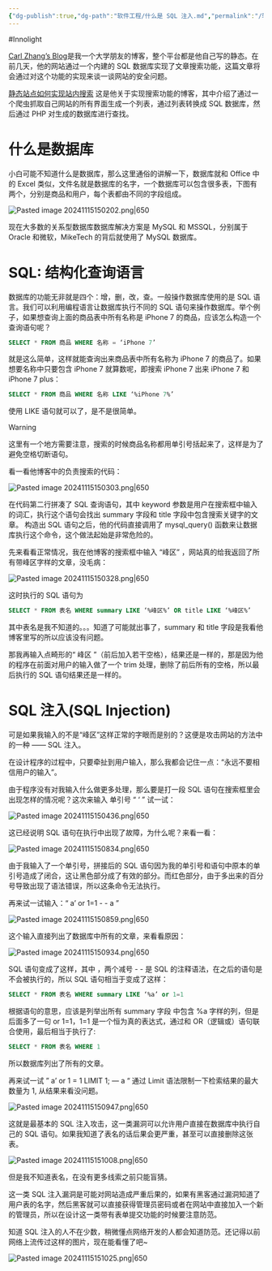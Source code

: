```yaml
---
{"dg-publish":true,"dg-path":"软件工程/什么是 SQL 注入.md","permalink":"/软件工程/什么是 SQL 注入/","created":"2024-11-15T14:53:34.000+08:00","updated":"2024-11-18T10:53:25.000+08:00"}
---
```


#Innolight

[Carl Zhang’s Blog](https://carlzhang.net/)是我一个大学朋友的博客，整个平台都是他自己写的静态。在前几天，他的网站通过一个内建的 SQL 数据库实现了文章搜索功能，这篇文章将会通过对这个功能的实现来谈一谈网站的安全问题。

[静态站点如何实现站内搜索](https://carlzhang.net/technology/blog_site_search.html) 这是他关于实现搜索功能的博客，其中介绍了通过一个爬虫抓取自己网站的所有界面生成一个列表，通过列表转换成 SQL 数据库，然后通过 PHP 对生成的数据库进行查找。

# 什么是数据库

小白可能不知道什么是数据库，那么这里通俗的讲解一下，数据库就和 Office 中的 Excel 类似，文件名就是数据库的名字，一个数据库可以包含很多表，下图有两个，分别是商品和用户，每个表都由不同的字段组成。

![Pasted image 20241115150202.png|650](/img/user/0.Asset/resource/Pasted%20image%2020241115150202.png)

现在大多数的关系型数据库数据库解决方案是 MySQL 和 MSSQL，分别属于 Oracle 和微软，MikeTech 的背后就使用了 MySQL 数据库。

# SQL: 结构化查询语言

数据库的功能无非就是四个：增，删，改，查。一般操作数据库使用的是 SQL 语言。我们可以利用编程语言让数据库执行不同的 SQL 语句来操作数据库。举个例子，如果想查询上面的商品表中所有名称是 iPhone 7 的商品，应该怎么构造一个查询语句呢？

``` sql
SELECT * FROM 商品 WHERE 名称 = ‘iPhone 7’
```

就是这么简单，这样就能查询出来商品表中所有名称为 iPhone 7 的商品了。如果想要名称中只要包含 iPhone 7 就算数呢，即搜索 iPhone 7 出来 iPhone 7 和 iPhone 7 plus：

``` sql
SELECT * FROM 商品 WHERE 名称 LIKE ‘%iPhone 7%’
```

使用 LIKE 语句就可以了，是不是很简单。

> [!WARNING]
> 这里有一个地方需要注意，搜索的时候商品名称都用单引号括起来了，这样是为了避免空格切断语句。

看一看他博客中的负责搜索的代码：

![Pasted image 20241115150303.png|650](/img/user/0.Asset/resource/Pasted%20image%2020241115150303.png)

在代码第二行拼凑了 SQL 查询语句，其中 keyword 参数是用户在搜索框中输入的词汇，执行这个语句会找出 summary 字段和 title 字段中包含搜索关键字的文章。 构造出 SQL 语句之后，他的代码直接调用了 mysql_query() 函数来让数据库执行这个命令，这个做法起始是非常危险的。

先来看看正常情况，我在他博客的搜索框中输入 “峰区” ，网站真的给我返回了所有带峰区字样的文章，没毛病：

![Pasted image 20241115150328.png|650](/img/user/0.Asset/resource/Pasted%20image%2020241115150328.png)

这时执行的 SQL 语句为

``` sql
SELECT * FROM 表名 WHERE summary LIKE ‘%峰区%’ OR title LIKE ‘%峰区%’
```

其中表名是我不知道的。。。知道了可能就出事了，summary 和 title 字段是我看他博客里写的所以应该没有问题。

那我再输入点畸形的“ 峰区 ”（前后加入若干空格），结果还是一样的，那是因为他的程序在前面对用户的输入做了一个 trim 处理，删除了前后所有的空格，所以最后执行的 SQL 语句结果还是一样的。

# SQL 注入(SQL Injection)

可是如果我输入的不是“峰区”这样正常的字眼而是别的？这便是攻击网站的方法中的一种 —— SQL 注入。

在设计程序的过程中，只要牵扯到用户输入，那么我都会记住一点：“永远不要相信用户的输入”。

由于程序没有对我输入什么做更多处理，那么要是打一段 SQL 语句在搜索框里会出现怎样的情况呢？这次来输入 单引号 “ ‘ ” 试一试：

![Pasted image 20241115150436.png|650](/img/user/0.Asset/resource/Pasted%20image%2020241115150436.png)

这已经说明 SQL 语句在执行中出现了故障，为什么呢？来看一看：

![Pasted image 20241115150834.png|650](/img/user/0.Asset/resource/Pasted%20image%2020241115150834.png)

由于我输入了一个单引号，拼接后的 SQL 语句因为我的单引号和语句中原本的单引号造成了闭合，这让黑色部分成了有效的部分。而红色部分，由于多出来的百分号导致出现了语法错误，所以这条命令无法执行。

再来试一试输入：“ a’ or 1=1 - - a ”

![Pasted image 20241115150859.png|650](/img/user/0.Asset/resource/Pasted%20image%2020241115150859.png)

这个输入直接列出了数据库中所有的文章，来看看原因：

![Pasted image 20241115150934.png|650](/img/user/0.Asset/resource/Pasted%20image%2020241115150934.png)

SQL 语句变成了这样，其中 ，两个减号 - - 是 SQL 的注释语法，在之后的语句是不会被执行的，所以 SQL 语句相当于变成了这样：

``` sql
SELECT * FROM 表名 WHERE summary LIKE ‘%a’ or 1=1
```

根据语句的意思，应该是列举出所有 summary 字段 中包含 %a 字样的列，但是后面多了一句 or 1=1，1=1 是一个恒为真的表达式，通过和 OR（逻辑或）语句联合使用，最后相当于执行了:

``` sql
SELECT * FROM 表名 WHERE 1
```

所以数据库列出了所有的文章。

再来试一试 ” a’ or 1 = 1 LIMIT 1; — a “ 通过 Limit 语法限制一下检索结果的最大数量为 1, 从结果来看没问题。

![Pasted image 20241115150947.png|650](/img/user/0.Asset/resource/Pasted%20image%2020241115150947.png)

这就是最基本的 SQL 注入攻击，这一类漏洞可以允许用户直接在数据库中执行自己的 SQL 语句。如果我知道了表名的话后果会更严重，甚至可以直接删除这张表。

![Pasted image 20241115151008.png|650](/img/user/0.Asset/resource/Pasted%20image%2020241115151008.png)

但是我不知道表名，在没有更多线索之前只能盲猜。

这一类 SQL 注入漏洞是可能对网站造成严重后果的，如果有黑客通过漏洞知道了用户表的名字，然后黑客就可以直接获得管理员密码或者在网站中直接加入一个新的管理员，所以在设计这一类带有表单提交功能的时候要注意防范。

知道 SQL 注入的人不在少数，稍微懂点网络开发的人都会知道防范。还记得以前网络上流传过这样的图片，现在能看懂了吧~

![Pasted image 20241115151025.png|650](/img/user/0.Asset/resource/Pasted%20image%2020241115151025.png)
